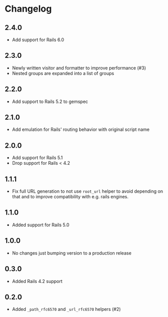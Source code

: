# Changelog

## 2.4.0

* Add support for Rails 6.0

## 2.3.0

* Newly written visitor and formatter to improve performance (#3)
* Nested groups are expanded into a list of groups

## 2.2.0

* Add support to Rails 5.2 to gemspec

## 2.1.0

* Add emulation for Rails' routing behavior with original script name

## 2.0.0

* Add support for Rails 5.1
* Drop support for Rails < 4.2

## 1.1.1

* Fix full URL generation to not use `root_url` helper to avoid depending on that and to improve compatibility with e.g. rails engines.

## 1.1.0

* Added support for Rails 5.0

## 1.0.0

* No changes just bumping version to a production release

## 0.3.0

* Added Rails 4.2 support

## 0.2.0

* Added `_path_rfc6570` and `_url_rfc6570` helpers (#2)

